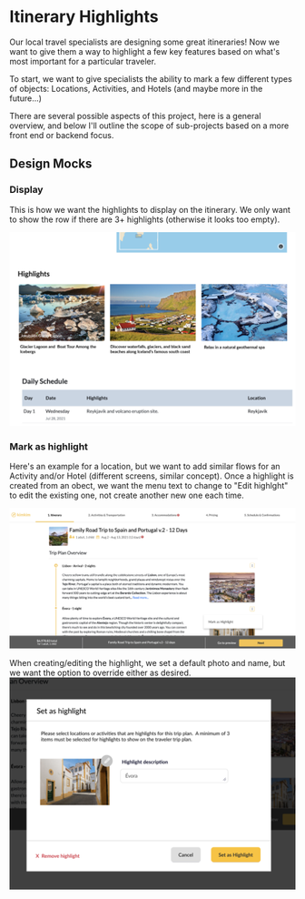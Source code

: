 # Itinerary Highlights
Our local travel specialists are designing some great itineraries! Now we want to give them a way to highlight a few key features based on what's most important for a particular traveler.

To start, we want to give specialists the ability to mark a few different types of objects: Locations, Activities, and Hotels (and maybe more in the future...)

There are several possible aspects of this project, here is a general overview, and below I'll outline the scope of sub-projects based on a more front end or backend focus.

## Design Mocks
### Display
This is how we want the highlights to display on the itinerary. We only want to show the row if there are 3+ highlights (otherwise it looks too empty).

![Highlights Preview](images/itinerary_highlights/highlights_preview.png)

### Mark as highlight
Here's an example for a location, but we want to add similar flows for an Activity and/or Hotel (different screens, similar concept). Once a highlight is created from an obect, we want the menu text to change to "Edit highlght" to edit the existing one, not create another new one each time.

![Mark as highlight](images/itinerary_highlights/add_as_highlight.png)

When creating/editing the highlight, we set a default photo and name, but we want the option to override either as desired.
![Create and edit highlight](images/itinerary_highlights/create_highlight.png)
